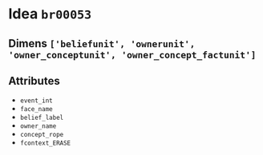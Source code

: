 # Idea `br00053`

## Dimens `['beliefunit', 'ownerunit', 'owner_conceptunit', 'owner_concept_factunit']`

## Attributes
- `event_int`
- `face_name`
- `belief_label`
- `owner_name`
- `concept_rope`
- `fcontext_ERASE`
